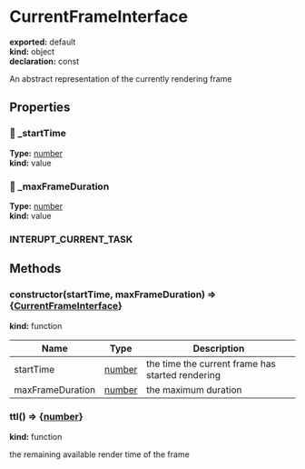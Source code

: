 # CurrentFrameInterface      
  
**exported:** default      
**kind:** object      
**declaration:** const      
  
An abstract representation of the currently rendering frame      
## Properties      
  
### 🚫 _startTime        
  
**Type:** [number](https://developer.mozilla.org/en-US/docs/Web/JavaScript/Reference/Global_Objects/Number)        
**kind:** value        
  
  
  
  
### 🚫 _maxFrameDuration        
  
**Type:** [number](https://developer.mozilla.org/en-US/docs/Web/JavaScript/Reference/Global_Objects/Number)        
**kind:** value        
  
  
  
  
### INTERUPT_CURRENT_TASK        
  
  
  
  
  
## Methods      
  
### constructor(startTime, maxFrameDuration) => {[CurrentFrameInterface](./Module:-rendering::CurrentFrameInterface#currentframeinterface)}        
  
**kind:** function        
  
  
  
| Name | Type | Description |          
|------|------|-------------|          
| startTime | [number](https://developer.mozilla.org/en-US/docs/Web/JavaScript/Reference/Global_Objects/Number) |    the time the current frame has started rendering |          
| maxFrameDuration | [number](https://developer.mozilla.org/en-US/docs/Web/JavaScript/Reference/Global_Objects/Number) | the maximum duration |\n        
  
  
### ttl() => {[number](https://developer.mozilla.org/en-US/docs/Web/JavaScript/Reference/Global_Objects/Number)}        
  
**kind:** function        
  
the remaining available render time of the frame        
  
  
  
